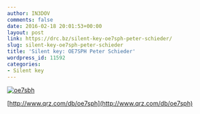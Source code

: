 ```yaml
---
author: IN3DOV
comments: false
date: 2016-02-18 20:01:53+00:00
layout: post
link: https://drc.bz/silent-key-oe7sph-peter-schieder/
slug: silent-key-oe7sph-peter-schieder
title: 'Silent key: OE7SPH Peter Schieder'
wordpress_id: 11592
categories:
- Silent key
---
```


[![oe7sbh](https://drc.bz/wp-content/uploads/2016/02/oe7sbh.jpg)](https://drc.bz/wp-content/uploads/2016/02/oe7sbh.jpg)

[http://www.qrz.com/db/oe7sph](http://www.qrz.com/db/oe7sph)
